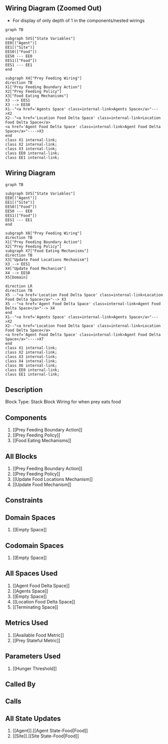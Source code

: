 ## Wiring Diagram (Zoomed Out)

- For display of only depth of 1 in the components/nested wirings
```mermaid
graph TB

subgraph SVS["State Variables"]
EE0[("Agent")]
EE1[("Site")]
EES0(["Food"])
EES0 --- EE0
EES1(["Food"])
EES1 --- EE1
end

subgraph X4["Prey Feeding Wiring"]
direction TB
X1["Prey Feeding Boundary Action"]
X2["Prey Feeding Policy"]
X3["Food Eating Mechanisms"]
X3 --> EES1
X3 --> EES0
X1--"<a href='Agents Space' class=internal-link>Agents Space</a>"--->X2
X2--"<a href='Location Food Delta Space' class=internal-link>Location Food Delta Space</a>
<a href='Agent Food Delta Space' class=internal-link>Agent Food Delta Space</a>"---->X3
end
class X1 internal-link;
class X2 internal-link;
class X3 internal-link;
class EE0 internal-link;
class EE1 internal-link;

```

## Wiring Diagram

```mermaid
graph TB

subgraph SVS["State Variables"]
EE0[("Agent")]
EE1[("Site")]
EES0(["Food"])
EES0 --- EE0
EES1(["Food"])
EES1 --- EE1
end

subgraph X8["Prey Feeding Wiring"]
direction TB
X1["Prey Feeding Boundary Action"]
X2["Prey Feeding Policy"]
subgraph X7["Food Eating Mechanisms"]
direction TB
X3["Update Food Locations Mechanism"]
X3 --> EES1
X4["Update Food Mechanism"]
X4 --> EES0
X5[Domain]

direction LR
direction TB
X5 --"<a href='Location Food Delta Space' class=internal-link>Location Food Delta Space</a>"--> X3
X5 --"<a href='Agent Food Delta Space' class=internal-link>Agent Food Delta Space</a>"--> X4
end
X1--"<a href='Agents Space' class=internal-link>Agents Space</a>"--->X2
X2--"<a href='Location Food Delta Space' class=internal-link>Location Food Delta Space</a>
<a href='Agent Food Delta Space' class=internal-link>Agent Food Delta Space</a>"---->X7
end
class X1 internal-link;
class X2 internal-link;
class X3 internal-link;
class X4 internal-link;
class X6 internal-link;
class EE0 internal-link;
class EE1 internal-link;

```

## Description

Block Type: Stack Block
Wiring for when prey eats food
## Components
1. [[Prey Feeding Boundary Action]]
2. [[Prey Feeding Policy]]
3. [[Food Eating Mechanisms]]

## All Blocks
1. [[Prey Feeding Boundary Action]]
2. [[Prey Feeding Policy]]
3. [[Update Food Locations Mechanism]]
4. [[Update Food Mechanism]]

## Constraints

## Domain Spaces
1. [[Empty Space]]

## Codomain Spaces
1. [[Empty Space]]

## All Spaces Used
1. [[Agent Food Delta Space]]
2. [[Agents Space]]
3. [[Empty Space]]
4. [[Location Food Delta Space]]
5. [[Terminating Space]]

## Metrics Used
1. [[Available Food Metric]]
2. [[Prey Stateful Metric]]

## Parameters Used
1. [[Hunger Threshold]]

## Called By

## Calls

## All State Updates
1. [[Agent]].[[Agent State-Food|Food]]
2. [[Site]].[[Site State-Food|Food]]

